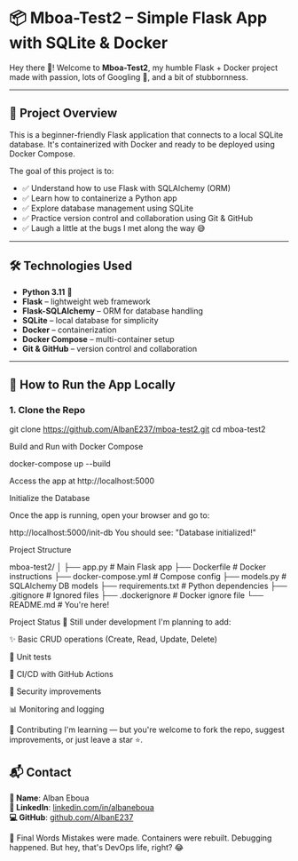 # 📦 Mboa-Test2 – Simple Flask App with SQLite & Docker

Hey there 👋! Welcome to **Mboa-Test2**, my humble Flask + Docker project made with passion, lots of Googling 🧠, and a bit of stubbornness.

---

## 🚀 Project Overview

This is a beginner-friendly Flask application that connects to a local SQLite database. It's containerized with Docker and ready to be deployed using Docker Compose.

The goal of this project is to:

- ✅ Understand how to use Flask with SQLAlchemy (ORM)
- ✅ Learn how to containerize a Python app
- ✅ Explore database management using SQLite
- ✅ Practice version control and collaboration using Git & GitHub
- ✅ Laugh a little at the bugs I met along the way 😅

---

## 🛠 Technologies Used

- **Python 3.11** 🐍
- **Flask** – lightweight web framework
- **Flask-SQLAlchemy** – ORM for database handling
- **SQLite** – local database for simplicity
- **Docker** – containerization
- **Docker Compose** – multi-container setup
- **Git & GitHub** – version control and collaboration

---

## 🧪 How to Run the App Locally

### 1. Clone the Repo

git clone https://github.com/AlbanE237/mboa-test2.git
cd mboa-test2

Build and Run with Docker Compose

docker-compose up --build

Access the app at http://localhost:5000

Initialize the Database

Once the app is running, open your browser and go to:

http://localhost:5000/init-db
You should see: "Database initialized!"

Project Structure

mboa-test2/
│
├── app.py                  # Main Flask app
├── Dockerfile              # Docker instructions
├── docker-compose.yml      # Compose config
├── models.py               # SQLAlchemy DB models
├── requirements.txt        # Python dependencies
├── .gitignore              # Ignored files
├── .dockerignore           # Docker ignore file
└── README.md               # You're here!

Project Status
🚧 Still under development
I'm planning to add:

✨ Basic CRUD operations (Create, Read, Update, Delete)

🧪 Unit tests

🐳 CI/CD with GitHub Actions

🔐 Security improvements

📊 Monitoring and logging

🤝 Contributing
I'm learning — but you're welcome to fork the repo, suggest improvements, or just leave a star ⭐.

## 📬 Contact

**👤 Name**: Alban Eboua  
**🔗 LinkedIn**: [linkedin.com/in/albaneboua](https://www.linkedin.com/in/albaneboua/)  
**💻 GitHub**: [github.com/AlbanE237](https://github.com/AlbanE237)


🧠 Final Words
Mistakes were made.
Containers were rebuilt.
Debugging happened.
But hey, that's DevOps life, right? 😂
